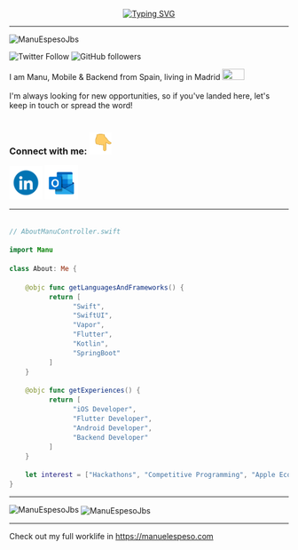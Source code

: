 <p align="center">
<a href="https://git.io/typing-svg"><img src="https://readme-typing-svg.herokuapp.com?font=Orbitron&size=40&duration=4000&center=true&vCenter=true&width=800&height=80&lines=Hi+there!+;Welcome+to+my+GitHub+profile!" alt="Typing SVG" /></a>

-----

<p align="left"> <img src="https://komarev.com/ghpvc/?username=ManuEspesoJbs&label=Profile%20views&color=0e75b6&style=flat" alt="ManuEspesoJbs" /> </p>

![Twitter Follow](https://img.shields.io/twitter/follow/ManuEspesoJbs?label=ManuEspesoJbs&logo=twitter&style=for-the-badge)
![GitHub followers](https://img.shields.io/github/followers/ManuEspesoJbs?logo=GitHub&style=for-the-badge)

I am Manu, Mobile & Backend from Spain, living in Madrid <img src="./madrid.gif" height="20" width="40" />
	<br>
	<br>
I'm always looking for new opportunities, so if you've landed here, let's keep in touch or spread the word!
	<br>
	<br>
### Connect with me: <img src="./backhand-index-pointing-down-joypixels.gif" height="40" width="40" />

<a href="https://www.linkedin.com/in/manuel-espeso-mart%C3%ADn-588993172/" target="_blank"><img src="./372102050_LINKEDIN_ICON_TRANSPARENT_1080.gif" width="60" /></a>
<a href="mailto:jobs@manuelespeso.com"><img src="./outlooklogo.gif" width="60" /></a>

</p>

---

```swift

// AboutManuController.swift

import Manu

class About: Me {

    @objc func getLanguagesAndFrameworks() {
          return [
                "Swift",
                "SwiftUI",
                "Vapor",
                "Flutter",
                "Kotlin",
                "SpringBoot"
          ]
    }
    
    @objc func getExperiences() {
          return [
                "iOS Developer",
                "Flutter Developer",
                "Android Developer",
                "Backend Developer"
          ]
    }
    
    let interest = ["Hackathons", "Competitive Programming", "Apple Ecosystem", "AWS Cloud", "Any Tech Stuff :)"]
}
```

-----

<p><img align="left" src="https://github-readme-stats.vercel.app/api/top-langs/?username=ManuEspesoJbs&layout=compact&hide=html" alt="ManuEspesoJbs" /></p>

<p>&nbsp;<img align="center" src="https://github-readme-stats.vercel.app/api?username=ManuEspesoJbs&show_icons=true" alt="ManuEspesoJbs" /></p>

-----

Check out my full worklife in https://manuelespeso.com
